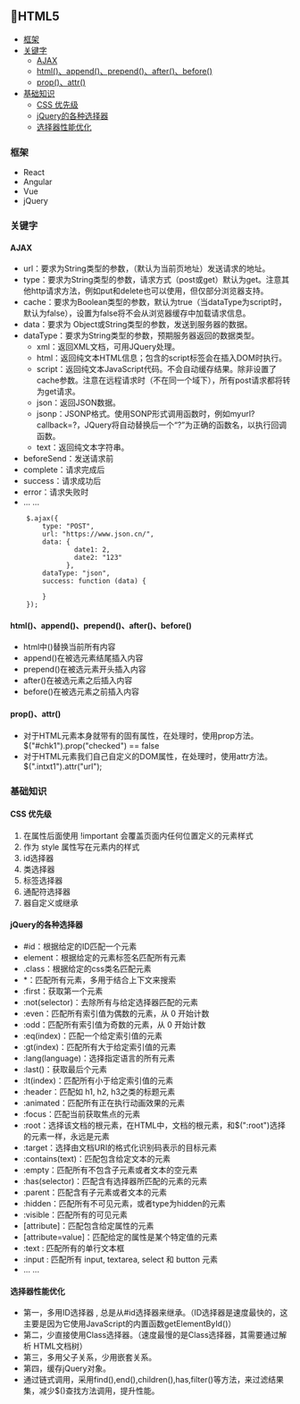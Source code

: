 ## 📄HTML5

  * [框架](#框架)
  * [关键字](#%E5%85%B3%E9%94%AE%E5%AD%97)
    * [AJAX](#ajax)
    * [html()、append()、prepend()、after()、before()](#htmlappendprependafterbefore)
    * [prop()、attr()](#propattr)
  * [基础知识](#%E5%9F%BA%E7%A1%80%E7%9F%A5%E8%AF%86)
    * [CSS 优先级](#css-%E4%BC%98%E5%85%88%E7%BA%A7)
    * [jQuery的各种选择器](#jquery%E7%9A%84%E5%90%84%E7%A7%8D%E9%80%89%E6%8B%A9%E5%99%A8)
    * [选择器性能优化](#%E9%80%89%E6%8B%A9%E5%99%A8%E6%80%A7%E8%83%BD%E4%BC%98%E5%8C%96)
    
### 框架
+ React
+ Angular
+ Vue
+ jQuery

### 关键字
#### AJAX 
+ url：要求为String类型的参数，（默认为当前页地址）发送请求的地址。
+ type：要求为String类型的参数，请求方式（post或get）默认为get。注意其他http请求方法，例如put和delete也可以使用，但仅部分浏览器支持。
+ cache：要求为Boolean类型的参数，默认为true（当dataType为script时，默认为false），设置为false将不会从浏览器缓存中加载请求信息。
+ data：要求为 Object或String类型的参数，发送到服务器的数据。
+ dataType：要求为String类型的参数，预期服务器返回的数据类型。
  + xml：返回XML文档，可用JQuery处理。
  + html：返回纯文本HTML信息；包含的script标签会在插入DOM时执行。
  + script：返回纯文本JavaScript代码。不会自动缓存结果。除非设置了cache参数。注意在远程请求时（不在同一个域下），所有post请求都将转为get请求。
  + json：返回JSON数据。
  + jsonp：JSONP格式。使用SONP形式调用函数时，例如myurl?callback=?，JQuery将自动替换后一个“?”为正确的函数名，以执行回调函数。
  + text：返回纯文本字符串。
+ beforeSend：发送请求前
+ complete：请求完成后
+ success：请求成功后
+ error：请求失败时
+ ... ...
```
    $.ajax({
        type: "POST",
        url: "https://www.json.cn/",
        data: { 
                date1: 2, 
                date2: "123"
              },
        dataType: "json",
        success: function (data) {
          
        }
    });
```

#### html()、append()、prepend()、after()、before()
+ html中()替换当前所有内容
+ append()在被选元素结尾插入内容
+ prepend()在被选元素开头插入内容
+ after()在被选元素之后插入内容
+ before()在被选元素之前插入内容

#### prop()、attr() 
+ 对于HTML元素本身就带有的固有属性，在处理时，使用prop方法。   $("#chk1").prop("checked") == false
+ 对于HTML元素我们自己自定义的DOM属性，在处理时，使用attr方法。   $(".intxt1").attr("url");

### 基础知识
#### CSS 优先级
1. 在属性后面使用 !important 会覆盖页面内任何位置定义的元素样式
2. 作为 style 属性写在元素内的样式
3. id选择器
4. 类选择器
5. 标签选择器
6. 通配符选择器
7. 器自定义或继承

#### jQuery的各种选择器
+ #id：根据给定的ID匹配一个元素
+ element：根据给定的元素标签名匹配所有元素
+ .class：根据给定的css类名匹配元素
+ \*：匹配所有元素，多用于结合上下文来搜索
+ :first：获取第一个元素
+ :not(selector)：去除所有与给定选择器匹配的元素
+ :even：匹配所有索引值为偶数的元素，从 0 开始计数
+ :odd：匹配所有索引值为奇数的元素，从 0 开始计数
+ :eq(index)：匹配一个给定索引值的元素
+ :gt(index)：匹配所有大于给定索引值的元素
+ :lang(language)：选择指定语言的所有元素
+ :last()：获取最后个元素
+ :lt(index)：匹配所有小于给定索引值的元素
+ :header：匹配如 h1, h2, h3之类的标题元素
+ :animated：匹配所有正在执行动画效果的元素
+ :focus：匹配当前获取焦点的元素
+ :root：选择该文档的根元素，在HTML中，文档的根元素，和$(":root")选择的元素一样，永远是<html>元素
+ :target：选择由文档URI的格式化识别码表示的目标元素
+ :contains(text)：匹配包含给定文本的元素
+ :empty：匹配所有不包含子元素或者文本的空元素
+ :has(selector)：匹配含有选择器所匹配的元素的元素
+ :parent：匹配含有子元素或者文本的元素
+ :hidden：匹配所有不可见元素，或者type为hidden的元素
+ :visible：匹配所有的可见元素
+ [attribute]：匹配包含给定属性的元素
+ [attribute=value]：匹配给定的属性是某个特定值的元素
+ :text : 匹配所有的单行文本框
+ :input : 匹配所有 input, textarea, select 和 button 元素
+ ... ...

#### 选择器性能优化
+ 第一，多用ID选择器 , 总是从#id选择器来继承。（ID选择器是速度最快的，这主要是因为它使用JavaScript的内置函数getElementById()）
+ 第二，少直接使用Class选择器。（速度最慢的是Class选择器，其需要通过解析 HTML文档树）
+ 第三，多用父子关系，少用嵌套关系。
+ 第四，缓存jQuery对象。
+ 通过链式调用，采用find(),end(),children(),has,filter()等方法，来过滤结果集，减少$()查找方法调用，提升性能。



